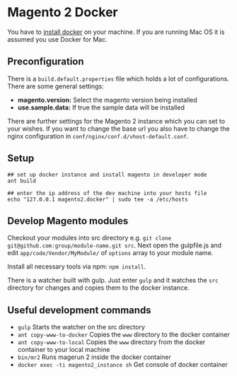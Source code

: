 # Magento 2 Docker

You have to [install docker](https://docs.docker.com/engine/installation/) 
on your machine. If you are running Mac OS it is assumed you use Docker
for Mac.

## Preconfiguration
There is a `build.default.properties` file which holds a lot of 
configurations. There are some general settings:

- **magento.version:** Select the magento version being installed
- **use.sample.data:** If true the sample data will be installed

There are further settings for the Magento 2 instance which you can set
to your wishes. If you want to change the base url you also have to change
the nginx configuration in `conf/nginx/conf.d/vhost-default.conf`.
        
## Setup
    ## set up docker instance and install magento in developer mode
    ant build
    
    ## enter the ip address of the dev machine into your hosts file
    echo "127.0.0.1 magento2.docker" | sudo tee -a /etc/hosts
    
## Develop Magento modules
Checkout your modules into src directory e.g. 
`git clone git@github.com:group/module-name.git src`. Next open the
gulpfile.js and edit `app/code/Vendor/MyModule/` of `options` array to 
your module name.

Install all necessary tools via npm: `npm install`.

There is a watcher built with gulp. Just enter `gulp` and it watches
the `src` directory for changes and copies them to the docker instance.

## Useful development commands
- `gulp` Starts the watcher on the src directory
- `ant copy-www-to-docker` Copies the `www` directory to the docker
container
- `ant copy-www-to-local` Copies the `www` directory from the docker
container to your local machine
- `bin/mr2` Runs magerun 2 inside the docker container
- `docker exec -ti magento2_instance sh` Get console of docker container
